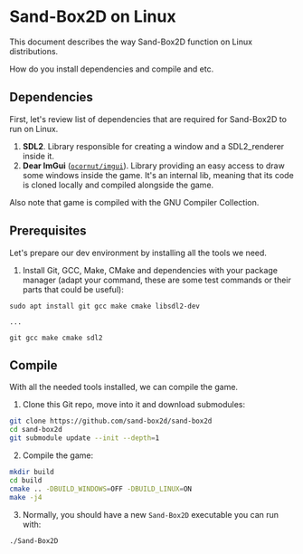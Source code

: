 # Sand-Box2D on Linux
This document describes the way Sand-Box2D function on Linux distributions.

How do you install dependencies and compile and etc.

## Dependencies
First, let's review list of dependencies that are required for Sand-Box2D to run on Linux.

1. **SDL2**. Library responsible for creating a window and a SDL2_renderer inside it.
2. **Dear ImGui** ([`ocornut/imgui`](https://github.com/ocornut/imgui)).
Library providing an easy access to draw some windows inside the game.
It's an internal lib, meaning that its code is cloned locally and compiled alongside the game.

Also note that game is compiled with the GNU Compiler Collection.

## Prerequisites
Let's prepare our dev environment by installing all the tools we need.

1. Install Git, GCC, Make, CMake and dependencies with your package manager
(adapt your command, these are some test commands or their parts that could be useful):
```
sudo apt install git gcc make cmake libsdl2-dev

...

git gcc make cmake sdl2
```

## Compile
With all the needed tools installed, we can compile the game.

1. Clone this Git repo, move into it and download submodules:
```bash
git clone https://github.com/sand-box2d/sand-box2d
cd sand-box2d
git submodule update --init --depth=1
```

2. Compile the game:
```bash
mkdir build
cd build
cmake .. -DBUILD_WINDOWS=OFF -DBUILD_LINUX=ON
make -j4
```

3. Normally, you should have a new `Sand-Box2D` executable you can run with:
```bash
./Sand-Box2D
```
